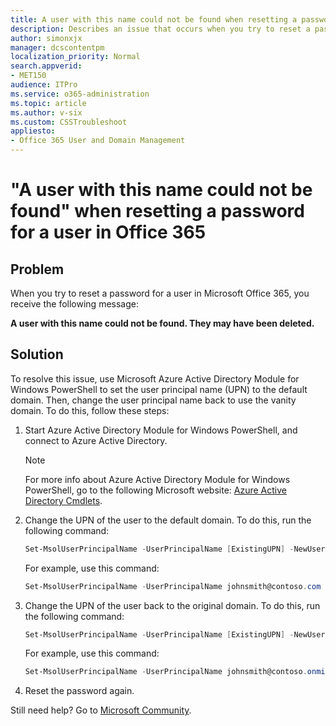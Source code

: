 ```yaml
---
title: A user with this name could not be found when resetting a password
description: Describes an issue that occurs when you try to reset a password for a user in Microsoft Office 365. A resolution is provided.
author: simonxjx
manager: dcscontentpm
localization_priority: Normal
search.appverid: 
- MET150
audience: ITPro
ms.service: o365-administration
ms.topic: article
ms.author: v-six
ms.custom: CSSTroubleshoot
appliesto:
- Office 365 User and Domain Management
---
```


# "A user with this name could not be found" when resetting a password for a user in Office 365

## Problem

When you try to reset a password for a user in Microsoft Office 365, you receive the following message:

**A user with this name could not be found. They may have been deleted.**

## Solution

To resolve this issue, use Microsoft Azure Active Directory Module for Windows PowerShell to set the user principal name (UPN) to the default domain. Then, change the user principal name back to use the vanity domain. To do this, follow these steps:

1. Start Azure Active Directory Module for Windows PowerShell, and connect to Azure Active Directory.

   > [!NOTE]
   > For more info about Azure Active Directory Module for Windows PowerShell, go to the following Microsoft website: [Azure Active Directory Cmdlets](https://aka.ms/aadposh).

1. Change the UPN of the user to the default domain. To do this, run the following command:

   ```powershell
   Set-MsolUserPrincipalName -UserPrincipalName [ExistingUPN] -NewUserPrincipalName [NewUPN]
   ```

   For example, use this command:

   ```powershell
   Set-MsolUserPrincipalName -UserPrincipalName johnsmith@contoso.com -NewUserPrincipalName johnsmith@contoso.onmicrosoft.com
   ```

1. Change the UPN of the user back to the original domain. To do this, run the following command: 

   ```powershell
   Set-MsolUserPrincipalName -UserPrincipalName [ExistingUPN] -NewUserPrincipalName [NewUPN]
   ```

   For example, use this command:

   ```powershell
   Set-MsolUserPrincipalName -UserPrincipalName johnsmith@contoso.onmicrosoft.com -NewUserPrincipalName johnsmith@contoso.com
   ```
1. Reset the password again.

Still need help? Go to [Microsoft Community](https://answers.microsoft.com/).
